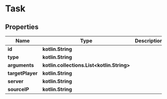 
# Task

## Properties
Name | Type | Description | Notes
------------ | ------------- | ------------- | -------------
**id** | **kotlin.String** |  |  [optional]
**type** | **kotlin.String** |  |  [optional]
**arguments** | **kotlin.collections.List&lt;kotlin.String&gt;** |  |  [optional]
**targetPlayer** | **kotlin.String** |  |  [optional]
**server** | **kotlin.String** |  |  [optional]
**sourceIP** | **kotlin.String** |  |  [optional]



